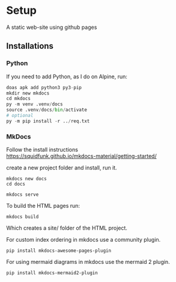 # Setup
A static web-site using github pages

## Installations
### Python
If you need to add Python, as I do on Alpine, run:
```python
doas apk add python3 py3-pip
mkdir new mkdocs
cd mkdocs
py -m venv .venv/docs
source .venv/docs/bin/activate
# optional
py -m pip install -r ../req.txt 
```
### MkDocs
Follow the install instructions  
https://squidfunk.github.io/mkdocs-material/getting-started/   
  
create a new project folder and install, run it.  
```
mkdocs new docs
cd docs

mkdocs serve
```

To build the HTML pages run:
```
mkdocs build
```
Which creates a site/ folder of the HTML project.   

For custom index ordering in mkdocs use a community plugin.  
```
pip install mkdocs-awesome-pages-plugin
```
For using mermaid diagrams in mkdocs use the mermaid 2 plugin.  
```
pip install mkdocs-mermaid2-plugin
```


